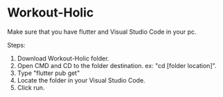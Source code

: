 # Workout-Holic

Make sure that you have flutter and Visual Studio Code in your pc.

Steps: 
 1. Download Workout-Holic folder.
 2. Open CMD and CD to the folder destination. ex: "cd [folder location]".
 3. Type "flutter pub get"
 4. Locate the folder in your Visual Studio Code.
 5. Click run.
